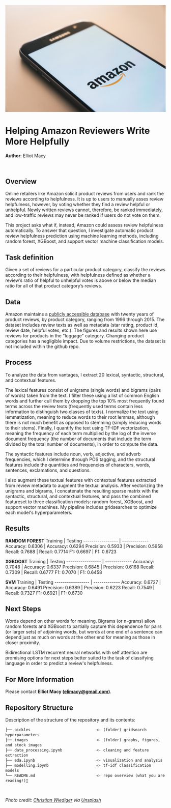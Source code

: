 <p>
  <img src="images/christian-wiediger-rymh7EZPqRs-unsplash.jpg">
</p>

# Helping Amazon Reviewers Write More Helpfully
**Author**: Elliot Macy

<br>

## Overview
Online retailers like Amazon solicit product reviews from users and rank the reviews according to helpfulness. It is up to users to manually asses review helpfulness, however, by voting whether they find a review helpful or unhelpful. Newly written reviews cannot, therefore, be ranked immediately, and low-traffic reviews may never be ranked if users do not vote on them.

This project asks what if, instead, Amazon could assess review helpfulness automatically. To answer that question, I investigate automatic product review helpfulness prediction using machine learning methods, including random forest, XGBoost, and support vector machine classification models.

## Task definition
Given a set of reviews for a particular product category, classify the reviews according to their helpfulness, with helpfulness defined as whether a review’s ratio of helpful to unhelpful votes is above or below the median ratio for all of that product category’s reviews.

## Data
Amazon maintains a [publicly accessible database](https://s3.amazonaws.com/amazon-reviews-pds/tsv/index.txt) with twenty years of product reviews, by product category, ranging from 1996 through 2015. The dataset includes review texts as well as metadata (star rating, product id, review date, helpful votes, etc.). The figures and results shown here use reviews for products in the "luggage" category. Changing product categories has a negligible impact. Due to volume restrictions, the dataset is not included within the github repo.

## Process
To analyze the data from vantages, I extract 20 lexical, syntactic, structural, and contextual features.

The lexical features consist of unigrams (single words) and bigrams (pairs of words) taken from the text. I filter these using a list of common English words and further cull them by dropping the top 10% most frequently found terms across the review texts (frequently used terms contain less information to distinguish two classes of texts). I normalize the text using lemmatization, meaning to reduce words to their root lemmas, although there is not much benefit as opposed to stemming (simply reducing words to their stems). Finally, I quantify the text using TF-IDF vectorization, meaning the frequency of each term multiplied by the log of the inverse document frequency (the number of documents that include the term divided by the total number of documents), in order to compute the data.

The syntactic features include noun, verb, adjective, and adverb frequencies, which I determine through POS tagging, and the structural features include the quantities and frequencies of characters, words, sentences, exclamations, and questions.

I also augment these textual features with contextual features extracted from review metadata to augment the textual analysis. After vectorizing the unigrams and bigrams, I concatenate the resulting sparse matrix with the syntactic, structural, and contextual features, and pass the combined featureset to three classification models: random forest, XGBoost, and support vector machines. My pipeline includes gridsearches to optimize each model's hyperparameters.

## Results
**RANDOM FOREST**
Training          | Testing
----------------- | -------------
Accuracy:  0.6306 | Accuracy:  0.6294
Precision: 0.5933 | Precision: 0.5958
Recall:    0.7688 | Recall:    0.7714
F1:        0.6697 | F1:        0.6723

**XGBOOST**
Training          | Testing
----------------- | -------------
Accuracy:  0.7048 | Accuracy:  0.6337
Precision: 0.6845 | Precision: 0.6168
Recall:    0.7309 | Recall:    0.6777
F1:        0.7070 | F1:        0.6458

**SVM**
Training          | Testing
----------------- | -------------
Accuracy:  0.6727 | Accuracy:  0.6491
Precision: 0.6389 | Precision: 0.6223
Recall:    0.7549 | Recall:    0.7327
F1:        0.6921 | F1:        0.6730

## Next Steps
Words depend on other words for meaning. Bigrams (or n-grams) allow random forests and XGBoost to partially capture this dependence for pairs (or larger sets) of adjoining words, but words at one end of a sentence can depend just as much on words at the other end for meaning as those in closer proximity.

Bidirectional LSTM recurrent neural networks with self attention are promising options for next steps better suited to the task of classifying language in order to predict a review's helpfulness.

## For More Information
Please contact **Elliot Macy (elimacy@gmail.com)**.

## Repository Structure
Description of the structure of the repository and its contents:
```
├── pickles                             <- (folder) gridsearch hyperparameters
├── images                              <- (folder) graphs, figures, and stock images
├── data_processing.ipynb               <- cleaning and feature extraction
├── eda.ipynb                           <- visualization and analysis
├── modelling.ipynb                     <- tf-idf classification models
└── README.md                           <- repo overview (what you are reading!)👀
```

<br>

*Photo credit: <a href="https://unsplash.com/@christianw">Christian Wiediger</a> via <a href="https://unsplash.com/">Unsplash</a>*
